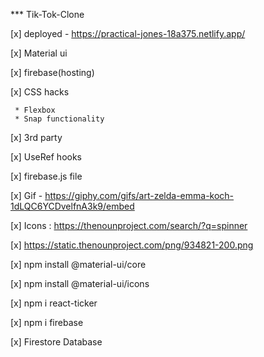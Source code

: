 *** Tik-Tok-Clone

[x] deployed - https://practical-jones-18a375.netlify.app/

[x] Material ui

[x] firebase(hosting)

[x] CSS hacks 
     
     * Flexbox
     * Snap functionality
  
[x] 3rd party

[x] UseRef hooks

[x] firebase.js file 

[x] Gif - https://giphy.com/gifs/art-zelda-emma-koch-1dLQC6YCDvelfnA3k9/embed


[x] Icons :  https://thenounproject.com/search/?q=spinner

[x] https://static.thenounproject.com/png/934821-200.png

[x] npm install @material-ui/core

[x] npm install @material-ui/icons

[x] npm i react-ticker


[x] npm i firebase 

[x] Firestore Database